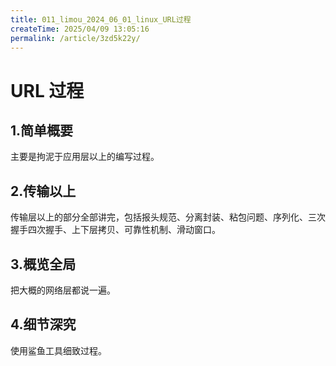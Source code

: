 ```yaml
---
title: 011_limou_2024_06_01_linux_URL过程
createTime: 2025/04/09 13:05:16
permalink: /article/3zd5k22y/
---
```

# URL 过程

## 1.简单概要

主要是拘泥于应用层以上的编写过程。

## 2.传输以上

传输层以上的部分全部讲完，包括报头规范、分离封装、粘包问题、序列化、三次握手四次握手、上下层拷贝、可靠性机制、滑动窗口。

## 3.概览全局

把大概的网络层都说一遍。

## 4.细节深究

使用鲨鱼工具细致过程。